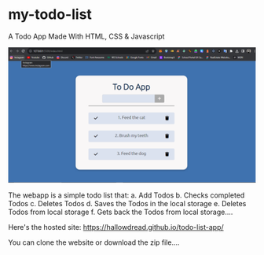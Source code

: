 # my-todo-list

A Todo App Made With HTML, CSS & Javascript

![Todo App image](todo-app-img.png)

The webapp is a simple todo list that:
a. Add Todos
b. Checks completed Todos
c. Deletes Todos
d. Saves the Todos in the local storage
e. Deletes Todos from local storage
f. Gets back the Todos from local storage....

Here's the hosted site: https://hallowdread.github.io/todo-list-app/

You can clone the website or download the zip file....
